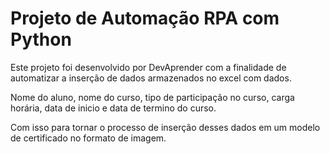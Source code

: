 <h1> Projeto de Automação RPA com Python</h1>
<p> Este projeto foi desenvolvido por DevAprender com a finalidade de automatizar a inserção de dados armazenados no excel com dados.</p>
<p> Nome do aluno, nome do curso, tipo de participação no curso, carga horária, data de inicio e data de termino do curso.</p>
<p> Com isso para tornar o processo de inserção desses dados em um modelo de certificado no formato de imagem.</p>
